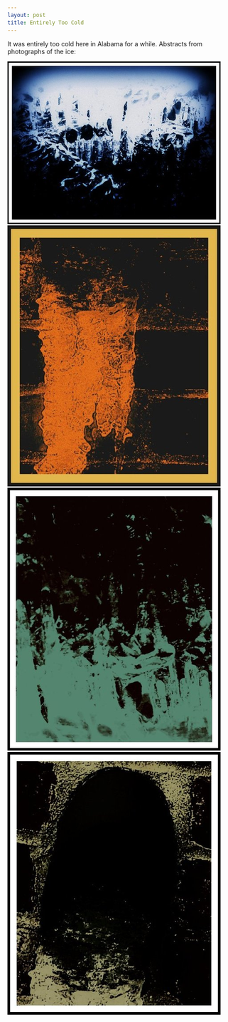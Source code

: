 ```yaml
---
layout: post
title: Entirely Too Cold
---
```

It was entirely too cold here in Alabama for a while.  Abstracts from photographs of the ice:

<a href="/images/abstracts/ice_abstract1.jpg"><img src='/images/abstracts/thumbs/ice_abstract1.jpg' alt='Ice Abstract 1 - January 2011' /></a>
<a href="/images/abstracts/ice_abstract2.jpg"><img src='/images/abstracts/thumbs/ice_abstract2.jpg' alt='Ice Abstract 2 - January 2011' /></a>
<a href="/images/abstracts/ice_abstract3.jpg"><img src='/images/abstracts/thumbs/ice_abstract3.jpg' alt='Ice Abstract 3 - January 2011' /></a>
<a href="/images/abstracts/ice_abstract4.jpg"><img src='/images/abstracts/thumbs/ice_abstract4.jpg' alt='Ice Abstract 4 - January 2011' /></a>

